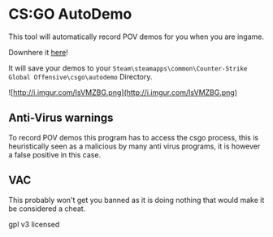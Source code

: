 # CS:GO AutoDemo
This tool will automatically record POV demos for you when you are ingame. 

Downhere it [here](https://github.com/LennyPenny/csgo-AutoDemo/releases)!

It will save your demos to your `Steam\steamapps\common\Counter-Strike Global Offensive\csgo\autodemo` Directory.

![http://i.imgur.com/IsVMZBG.png](http://i.imgur.com/IsVMZBG.png)

## Anti-Virus warnings
To record POV demos this program has to access the csgo process, this is heuristically seen as a malicious by many anti virus programs, it is however a false positive in this case.

## VAC
This probably won't get you banned as it is doing nothing that would make it be considered a cheat. 

gpl v3 licensed
